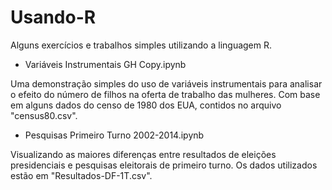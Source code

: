 # Usando-R
Alguns exercícios e trabalhos simples utilizando a linguagem R.

- Variáveis Instrumentais GH Copy.ipynb

Uma demonstração simples do uso de variáveis instrumentais para analisar o efeito do número de filhos na oferta de trabalho das mulheres. Com base em alguns dados do censo de 1980 dos EUA, contidos no arquivo "census80.csv".

- Pesquisas Primeiro Turno 2002-2014.ipynb

Visualizando as maiores diferenças entre resultados de eleições presidenciais e pesquisas eleitorais de primeiro turno. Os dados utilizados estão em "Resultados-DF-1T.csv".
